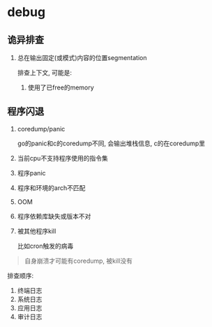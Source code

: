 # debug
## 诡异排查
1. 总在输出固定(或模式)内容的位置segmentation

	排查上下文, 可能是:
	1. 使用了已free的memory

## 程序闪退
1. coredump/panic

	go的panic和c的coredump不同, 会输出堆栈信息, c的在coredump里
1. 当前cpu不支持程序使用的指令集
1. 程序panic
1. 程序和环境的arch不匹配
1. OOM
1. 程序依赖库缺失或版本不对
1. 被其他程序kill

	比如cron触发的病毒

> 自身崩溃才可能有coredump, 被kill没有

排查顺序:
1. 终端日志
2. 系统日志
3. 应用日志
4. 审计日志